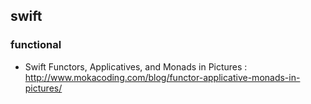## swift

### functional
- Swift Functors, Applicatives, and Monads in Pictures : http://www.mokacoding.com/blog/functor-applicative-monads-in-pictures/
